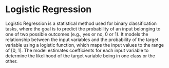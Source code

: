 # Logistic Regression

Logistic Regression is a statistical method used for binary classification tasks, where the goal is to predict the probability of an input belonging to one of two possible outcomes (e.g., yes or no, 0 or 1). It models the relationship between the input variables and the probability of the target variable using a logistic function, which maps the input values to the range of [0, 1]. The model estimates coefficients for each input variable to determine the likelihood of the target variable being in one class or the other.
